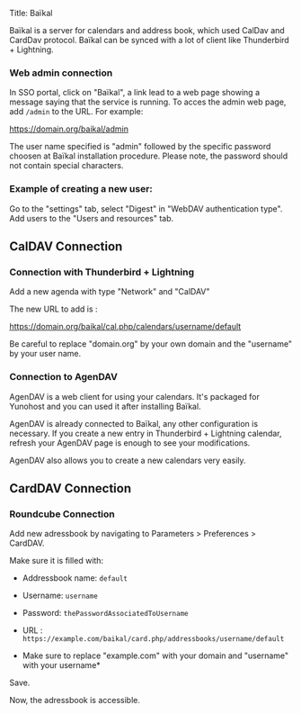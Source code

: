 Title: Baïkal

Baïkal is a server for calendars and address book, which used CalDav and CardDav protocol. Baïkal can be synced with a lot of client like Thunderbird + Lightning.

### Web admin connection
In SSO portal, click on "Baïkal", a link lead to a web page showing a message saying that the service is running. To acces the admin web page, add `/admin` to the URL. For example:

https://domain.org/baikal/admin

The user name specified is "admin" followed by the specific password choosen at Baïkal installation procedure. Please note, the password should not contain special characters.

### Example of creating a new user:

Go to the "settings" tab, select "Digest" in "WebDAV authentication type".
Add users to the "Users and resources" tab.

## CalDAV Connection

### Connection with Thunderbird + Lightning

Add a new agenda with type "Network" and "CalDAV"

The new URL to add is :

https://domain.org/baikal/cal.php/calendars/username/default

Be careful to replace "domain.org" by your own domain and the "username" by your user name.

### Connection to AgenDAV

AgenDAV is a web client for using your calendars. It's packaged for Yunohost and you can used it after installing Baïkal.

AgenDAV is already connected to Baïkal, any other configuration is necessary. If you create a new entry in Thunderbird + Lightning calendar, refresh your AgenDAV page is enough to see your modifications.

AgenDAV also allows you to create a new calendars very easily.

## CardDAV Connection
### Roundcube Connection

Add new adressbook by navigating to Parameters > Preferences > CardDAV.

Make sure it is filled with:
* Addressbook name: `default`
* Username: `username`
* Password: `thePasswordAssociatedToUsername`
* URL : `https://example.com/baikal/card.php/addressbooks/username/default`

* Make sure to replace "example.com" with your domain and "username" with your username*

Save.

Now, the adressbook is accessible.
